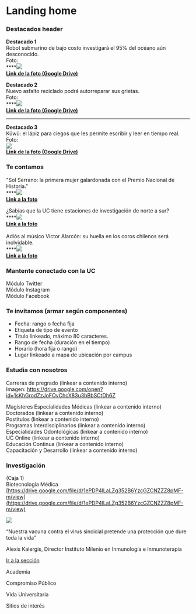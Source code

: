 # Landing home

### **Destacados header**

**Destacado 1**  
Robot submarino de bajo costo investigará el 95% del océano aún desconocido.  
Foto:  
****[![](https://lh3.googleusercontent.com/Hmu7IqU_gpSzTYXHs6RrAAhrdzuLEy04V7RYN2EO7pIJkx9EVkbXzWK5rv8_sKnc1hJceISKbAQ-H-KB_EG1mKta6ECHLbOJXwLFup-hnSGqROc_isOqtJ4mwk9hgTy0Xiy6I7Ly)  
**Link de la foto \(Google Drive\)**](https://drive.google.com/open?id=1MzuO7s_p5tCaErfUs1bAZ4vUmXXoOGZN)  


**Destacado 2**  
Nuevo asfalto reciclado podrá autorreparar sus grietas.  
Foto:  
****[![](https://lh5.googleusercontent.com/artBhu8vjZEl_3jQI1IrvKnN5YZuINDiXOW16e9rVleQm0ADQtwWbp5j9QC4M5nkg_R5tjijsGnOT6uyIm6jflBw1_4jE80r0_N74ZO1eZurz2jgSK6kRxV3jMcwcuX2vSf3bTb7)  
**Link de la foto \(Google Drive\)**](https://drive.google.com/open?id=1geAH0nL3Ikpi0SYSXAV1D20LYuLvQfW_)  
****  
  
**Destacado 3**  
Küwü: el lápiz para ciegos que les permite escribir y leer en tiempo real.  
Foto:  
[![](https://lh6.googleusercontent.com/oYbkKTrUc2_KJqqiQ3EQ0PFvyffJjwHPrNoaMzZnhTlV0NGDFmuo2bC_1v55r-cnUmCdy0kQ2BB098DROOffRW02j6QkZfdwklV4E_Q-j3gpAUAQa9x6ZenJyhkptDs4Ub_KbDVS)  
**Link de la foto \(Google Drive\)**](https://drive.google.com/open?id=1uyiW80uZxLSr_8T-9DTmHh5L0mIfFqpN)  


### Te contamos

"Sol Serrano: la primera mujer galardonada con el Premio Nacional de Historia."  
****[![](https://lh5.googleusercontent.com/9VGgKqv0Roh1c7zM-d-JrEwo_Skyh-VSAekJRDK-YzttEAS4EOTTKcjZu9c86tuSXFtkx3n5I2KIHf7zXiRA7GIE2JoT385bAFxkkCSB1kGV1v9RDQDFMDjhmV2DWMseBLLL2MsS)](https://drive.google.com/open?id=1ald3OXxvt8ueg8n0xiUCqlMPJ5K1znsI)  
[**Link a la foto**](https://drive.google.com/open?id=1ald3OXxvt8ueg8n0xiUCqlMPJ5K1znsI)  


¿Sabías que la UC tiene estaciones de investigación de norte a sur?  
****[![](https://lh3.googleusercontent.com/lA4GAhS9WEgV_uCNniOAk9EKrLH9w7yFM31b7e5KrpeFkZ-LQfHRpk0iCUqjOEIlINVZKRjO0rF6kd8kd7h3zY3-mZ0f7bTT8UTpJjVIcf9MIErCkej5tOI_trBiBA6UNgHAIBIk)](https://drive.google.com/open?id=1X9Bj76lGT8TUQKU2szUrG15U3ljNJUjw)  
[**Link a la foto**  
](https://drive.google.com/open?id=1X9Bj76lGT8TUQKU2szUrG15U3ljNJUjw)  
Adiós al músico Víctor Alarcón: su huella en los coros chilenos será inolvidable.  
****[![](https://lh6.googleusercontent.com/YUx45IV-SRJC6Rb5EnhZn4LY3yJ7d83C4NHleHPRk9eAKoMvGmGNYZh8OEEZa2MXFPWLvMsI-mHwFsdz-RGXhEsJgrV0FOfAcHERTp3FguwBvdytakqtGl-WTkFc_8wl2gUWDW3P)](https://drive.google.com/open?id=1hPIPiP-SZKAHG9fNk1lNrKByStIJTDcw)  
[**Link a la foto**](https://drive.google.com/open?id=1hPIPiP-SZKAHG9fNk1lNrKByStIJTDcw)  


###  **Mantente conectado con la UC**

Módulo Twitter  
Módulo Instagram  
Módulo Facebook  


###  **Te invitamos \(armar según componentes\)**

* Fecha: rango o fecha fija
* Etiqueta de tipo de evento
* Título linkeado, máximo 80 caracteres.
* Rango de fecha \(duración en el tiempo\)
* Horario \(hora fija o rango\)
* Lugar linkeado a mapa de ubicación por campus

### Estudia con nosotros

Carreras de pregrado \(linkear a contenido interno\)  
Imagen: https://drive.google.com/open?id=1sKhGrodZzJoFOvChcX83u3bBbSCtDh6Z  
  
Magísteres Especialidades Médicas \(linkear a contenido interno\)  
Doctorados \(linkear a contenido interno\)  
Postítulos \(linkear a contenido interno\)  
Programas Interdisciplinarios \(linkear a contenido interno\)  
Especialidades Odontológicas \(linkear a contenido interno\)  
UC Online \(linkear a contenido interno\)  
Educación Continua \(linkear a contenido interno\)  
Capacitación y Desarrollo \(linkear a contenido interno\)  


###  Investigación

\(Caja 1\)  
Biotecnología Médica   
[https://drive.google.com/file/d/1ePDP4lLaLZg352B6YzcGZCNZZZ8pMF-m/view](https://drive.google.com/file/d/1ePDP4lLaLZg352B6YzcGZCNZZZ8pMF-m/view)

![](../.gitbook/assets/img_0172.JPG)

  
“Nuestra vacuna contra el virus sincicial pretende una protección que dure toda la vida”  
  
Alexis Kalergis, Director Instituto Milenio en Inmunología e Inmunoterapia  
  
[Ir a la sección](../investigacion/untitled-1.md)  
  
  
Academia  
  
Compromiso Público  
  
Vida Universitaria  
  
Sitios de interés

